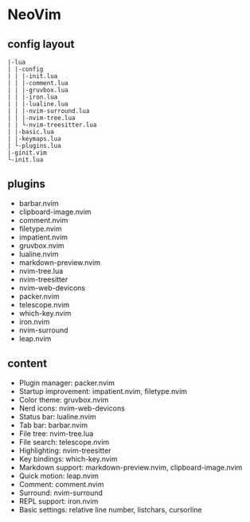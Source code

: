 # NeoVim

## config layout

```
|-lua
| |-config
| | |-init.lua
| | |-comment.lua
| | |-gruvbox.lua
| | |-iron.lua
| | |-lualine.lua
| | |-nvim-surround.lua
| | |-nvim-tree.lua
| | └-nvim-treesitter.lua
| |-basic.lua
| |-keymaps.lua
| └-plugins.lua
|-ginit.vim
└-init.lua
```

## plugins

- barbar.nvim
- clipboard-image.nvim
- comment.nvim
- filetype.nvim
- impatient.nvim
- gruvbox.nvim
- lualine.nvim
- markdown-preview.nvim
- nvim-tree.lua
- nvim-treesitter
- nvim-web-devicons
- packer.nvim
- telescope.nvim
- which-key.nvim
- iron.nvim
- nvim-surround
- leap.nvim

## content

- Plugin manager: packer.nvim
- Startup improvement: impatient.nvim, filetype.nvim
- Color theme: gruvbox.nvim
- Nerd icons: nvim-web-devicons
- Status bar: lualine.nvim
- Tab bar: barbar.nvim
- File tree: nvim-tree.lua
- File search: telescope.nvim
- Highlighting: nvim-treesitter
- Key bindings: which-key.nvim
- Markdown support: markdown-preview.nvim, clipboard-image.nvim
- Quick motion: leap.nvim
- Comment: comment.nvim
- Surround: nvim-surround
- REPL support: iron.nvim
- Basic settings: relative line number, listchars, cursorline
